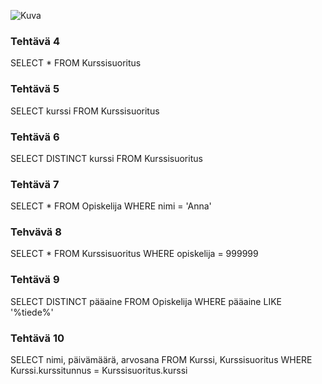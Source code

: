 ![Kuva](https://github.com/FLATISHKA/eduvantaa/blob/master/SQL/Diagram.png)
### Tehtävä 4
SELECT * FROM Kurssisuoritus
### Tehtävä 5
SELECT kurssi FROM Kurssisuoritus
### Tehtävä 6
SELECT DISTINCT kurssi FROM Kurssisuoritus
### Tehtävä 7
SELECT * FROM Opiskelija WHERE nimi = 'Anna'
### Tehvävä 8
SELECT * FROM Kurssisuoritus WHERE opiskelija = 999999
### Tehtävä 9
SELECT DISTINCT pääaine FROM Opiskelija WHERE pääaine LIKE '%tiede%'
### Tehtävä 10
SELECT nimi, päivämäärä, arvosana FROM Kurssi, Kurssisuoritus WHERE Kurssi.kurssitunnus = Kurssisuoritus.kurssi
### 
### 
